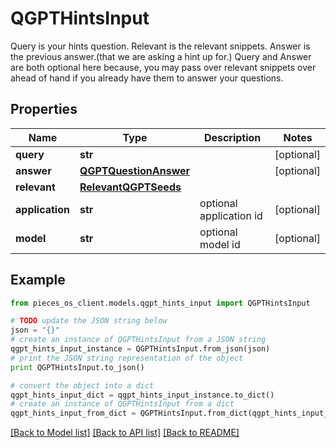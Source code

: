 # QGPTHintsInput

Query is your hints question. Relevant is the relevant snippets. Answer is the previous answer.(that we are asking a hint up for.)  Query and Answer are both optional here because, you may pass over relevant snippets over ahead of hand if you already have them to answer your questions.

## Properties
Name | Type | Description | Notes
------------ | ------------- | ------------- | -------------
**query** | **str** |  | [optional] 
**answer** | [**QGPTQuestionAnswer**](QGPTQuestionAnswer.md) |  | [optional] 
**relevant** | [**RelevantQGPTSeeds**](RelevantQGPTSeeds.md) |  | 
**application** | **str** | optional application id | [optional] 
**model** | **str** | optional model id | [optional] 

## Example

```python
from pieces_os_client.models.qgpt_hints_input import QGPTHintsInput

# TODO update the JSON string below
json = "{}"
# create an instance of QGPTHintsInput from a JSON string
qgpt_hints_input_instance = QGPTHintsInput.from_json(json)
# print the JSON string representation of the object
print QGPTHintsInput.to_json()

# convert the object into a dict
qgpt_hints_input_dict = qgpt_hints_input_instance.to_dict()
# create an instance of QGPTHintsInput from a dict
qgpt_hints_input_from_dict = QGPTHintsInput.from_dict(qgpt_hints_input_dict)
```
[[Back to Model list]](../README.md#documentation-for-models) [[Back to API list]](../README.md#documentation-for-api-endpoints) [[Back to README]](../README.md)


